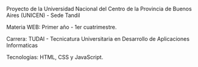 Proyecto de la Universidad Nacional del Centro de la Provincia de Buenos Aires (UNICEN) - Sede Tandil

Materia WEB: Primer año - 1er cuatrimestre.

Carrera: TUDAI - Tecnicatura Universitaria en Desarrollo de Aplicaciones Informaticas

Tecnologias: HTML, CSS y JavaScript.


